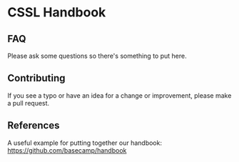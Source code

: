 # CSSL Handbook

## FAQ
Please ask some questions so there's something to put here. 

## Contributing
If you see a typo or have an idea for a change or improvement, please make a pull request.

## References
A useful example for putting together our handbook: https://github.com/basecamp/handbook
